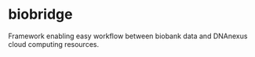 # biobridge
Framework enabling easy workflow between biobank data and DNAnexus cloud computing resources.
